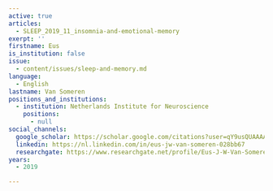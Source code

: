```yaml
---
active: true
articles:
  - SLEEP_2019_11_insomnia-and-emotional-memory
exerpt: ''
firstname: Eus
is_institution: false
issue:
  - content/issues/sleep-and-memory.md
language:
  - English
lastname: Van Someren
positions_and_institutions:
  - institution: Netherlands Institute for Neuroscience
    positions:
      - null
social_channels:
  google_scholar: https://scholar.google.com/citations?user=qY9usQUAAAAJ&hl=en
  linkedin: https://nl.linkedin.com/in/eus-jw-van-someren-028bb67
  researchgate: https://www.researchgate.net/profile/Eus-J-W-Van-Someren
years:
  - 2019

---
```

